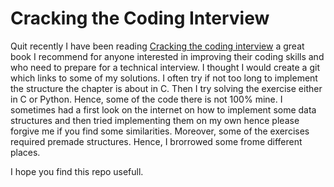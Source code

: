 # Cracking the Coding Interview

Quit recently I have been reading [Cracking the coding interview](http://www.crackingthecodinginterview.com/) a great book I recommend for anyone interested in improving their coding skills and who need to prepare for a technical interview. I thought I would create a git which links to some of my solutions. I often try if not too long to implement the structure the chapter is about in C. Then I try solving the exercise either in C or Python.
Hence, some of the code there is not 100% mine. I sometimes had a first look on the internet on how to implement some data structures and then tried implementing them on my own hence please forgive me if you find some similarities. Moreover, some of the exercises required premade structures. Hence, I brorrowed some frome different places.

I hope you find this repo usefull.
